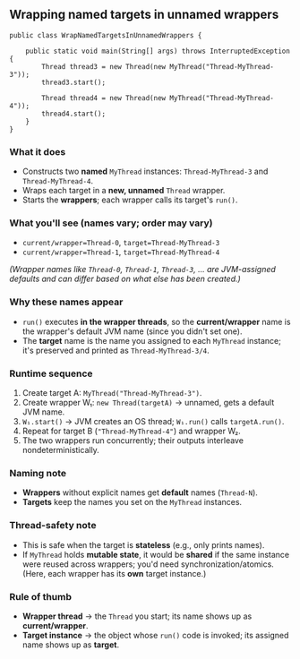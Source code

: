 ## Wrapping **named targets** in **unnamed wrappers**

```
public class WrapNamedTargetsInUnnamedWrappers {

    public static void main(String[] args) throws InterruptedException {
        Thread thread3 = new Thread(new MyThread("Thread-MyThread-3"));
        thread3.start();

        Thread thread4 = new Thread(new MyThread("Thread-MyThread-4"));
        thread4.start();
    }
}
```

### What it does
-   Constructs two **named** `MyThread` instances: `Thread-MyThread-3` and `Thread-MyThread-4`.
-   Wraps each target in a **new, unnamed** `Thread` wrapper.
-   Starts the **wrappers**; each wrapper calls its target's `run()`.

### What you'll see (names vary; order may vary)
-   `current/wrapper=Thread-0`, `target=Thread-MyThread-3`
-   `current/wrapper=Thread-1`, `target=Thread-MyThread-4`

*(Wrapper names like `Thread-0`, `Thread-1`, `Thread-3`, ... are JVM-assigned defaults and can differ based on what else has been created.)*

### Why these names appear
-   `run()` executes **in the wrapper threads**, so the **current/wrapper** name is the wrapper's default JVM name (since you didn't set one).
-   The **target** name is the name you assigned to each `MyThread` instance; it's preserved and printed as `Thread-MyThread-3/4`.

### Runtime sequence
1.  Create target A: `MyThread("Thread-MyThread-3")`.
2.  Create wrapper W₁: `new Thread(targetA)` → unnamed, gets a default JVM name.
3.  `W₁.start()` → JVM creates an OS thread; `W₁.run()` calls `targetA.run()`.
4.  Repeat for target B (`"Thread-MyThread-4"`) and wrapper W₂.
5.  The two wrappers run concurrently; their outputs interleave nondeterministically.

### Naming note
-   **Wrappers** without explicit names get **default** names (`Thread-N`).
-   **Targets** keep the names you set on the `MyThread` instances.

### Thread-safety note
-   This is safe when the target is **stateless** (e.g., only prints names).
-   If `MyThread` holds **mutable state**, it would be **shared** if the same instance were reused across wrappers; you'd need synchronization/atomics. (Here, each wrapper has its **own** target instance.)

### Rule of thumb
-   **Wrapper thread** → the `Thread` you start; its name shows up as **current/wrapper**.
-   **Target instance** → the object whose `run()` code is invoked; its assigned name shows up as **target**.
